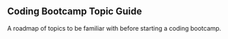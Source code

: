 ## Coding Bootcamp Topic Guide

A roadmap of topics to be familiar with before starting a coding bootcamp.



